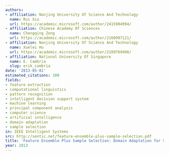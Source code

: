 ```yaml
---
authors:
- affiliation: Nanjing University Of Science And Technology
  name: Rui Xia
  url: https://academic.microsoft.com/author/2415904994/
- affiliation: Chinese Academy Of Sciences
  name: Chengqing Zong
  url: https://academic.microsoft.com/author/2160997121/
- affiliation: Nanjing University Of Science And Technology
  name: Xuelei Hu
  url: https://academic.microsoft.com/author/2109769408/
- affiliation: National University Of Singapore
  name: E. Cambria
  slug: erik_cambria
date: '2013-05-01'
estimated_citations: 180
fields:
- feature extraction
- computational linguistics
- pattern recognition
- intelligent decision support system
- machine learning
- principal component analysis
- computer science
- artificial intelligence
- domain adaptation
- sample selection
in: IEEE Intelligent Systems
src: http://sentic.net/feature-ensemble-plus-sample-selection.pdf
title: 'Feature Ensemble Plus Sample Selection: Domain Adaptation for Sentiment Classification'
year: 2013
---
```

